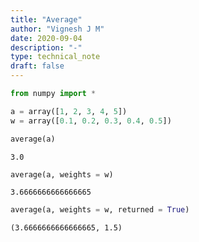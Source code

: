 ```yaml
---
title: "Average"
author: "Vignesh J M"
date: 2020-09-04
description: "-"
type: technical_note
draft: false
---
```


```python
from numpy import *
```


```python
a = array([1, 2, 3, 4, 5])
w = array([0.1, 0.2, 0.3, 0.4, 0.5])
```


```python
average(a)
```




    3.0




```python
average(a, weights = w)
```




    3.6666666666666665




```python
average(a, weights = w, returned = True)
```




    (3.6666666666666665, 1.5)


